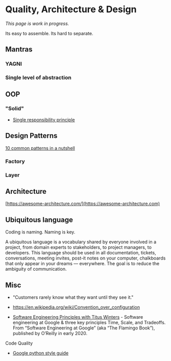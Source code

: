 # Quality, Architecture & Design

*This page is work in progress.*

Its easy to assemble. Its hard to separate. 


## Mantras

### YAGNI

### Single level of abstraction

## OOP

### "Solid"

* [Single responsibility principle](https://en.wikipedia.org/wiki/Single-responsibility_principle)


## Design Patterns

[10 common patterns in a nutshell](https://towardsdatascience.com/10-common-software-architectural-patterns-in-a-nutshell-a0b47a1e9013)

### Factory
### Layer 

## Architecture

[https://awesome-architecture.com/](https://awesome-architecture.com)

## Ubiquitous language

Coding is naming. 
Naming is key.

A ubiquitous language is a vocabulary shared by everyone involved in a project, from domain experts to stakeholders, to project managers, to developers. 
This language should be used in all documentation, tickets, conversations, meeting invites, post-it notes on your computer, chalkboards that only appear in your dreams — everywhere. 
The goal is to reduce the ambiguity of communication.


## Misc

* "Customers rarely know what they want until they see it."

* https://en.wikipedia.org/wiki/Convention_over_configuration 

* [Software Engineering Principles with Titus Winters](https://www.youtube.com/watch?v=SqU8TZDnFFA) - Software engineering at Google & three key principles Time, Scale, and Tradeoffs. From “Software Engineering at Google” (aka “The Flamingo Book”),  published by O’Reilly in early 2020.


Code Quality
* [Google python style guide](https://google.github.io/styleguide/pyguide.html)

